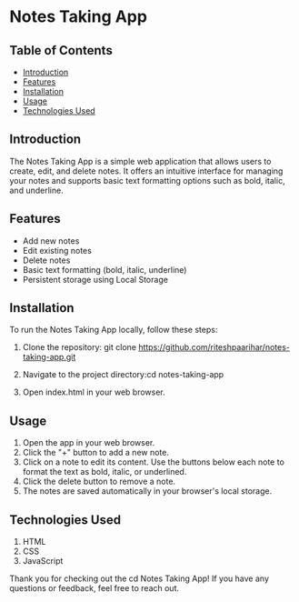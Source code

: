 # Notes Taking App

## Table of Contents

- [Introduction](#introduction)
- [Features](#features)
- [Installation](#installation)
- [Usage](#usage)
- [Technologies Used](#technologies-used)

## Introduction

The Notes Taking App is a simple web application that allows users to create, edit, and delete notes. It offers an intuitive interface for managing your notes and supports basic text formatting options such as bold, italic, and underline.

## Features

- Add new notes
- Edit existing notes
- Delete notes
- Basic text formatting (bold, italic, underline)
- Persistent storage using Local Storage

## Installation

To run the Notes Taking App locally, follow these steps:

1. Clone the repository: git clone https://github.com/riteshpaarihar/notes-taking-app.git

2. Navigate to the project directory:cd notes-taking-app

3. Open index.html in your web browser.

## Usage

1. Open the app in your web browser.
2. Click the "+" button to add a new note.
3. Click on a note to edit its content. Use the buttons below each note to format the text as bold, italic, or underlined.
4. Click the delete button to remove a note.
5. The notes are saved automatically in your browser's local storage.

## Technologies Used

1. HTML
2. CSS
3. JavaScript


Thank you for checking out the cd Notes Taking App! If you have any questions or feedback, feel free to reach out.